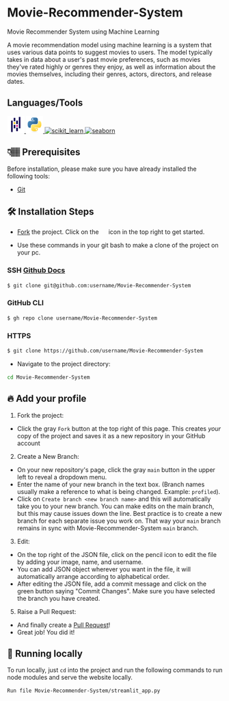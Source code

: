 # Movie-Recommender-System
Movie Recommender System using Machine Learning

A movie recommendation model using machine learning is a system that uses various data points to suggest movies to users. The model typically takes in data about a user's past movie preferences, such as movies they've rated highly or genres they enjoy, as well as information about the movies themselves, including their genres, actors, directors, and release dates.

## Languages/Tools

<p align="left"> <a href="https://pandas.pydata.org/" target="_blank" rel="noreferrer"> <img src="https://raw.githubusercontent.com/devicons/devicon/2ae2a900d2f041da66e950e4d48052658d850630/icons/pandas/pandas-original.svg" alt="pandas" width="40" height="40"/> </a> <a href="https://www.python.org" target="_blank" rel="noreferrer"> <img src="https://raw.githubusercontent.com/devicons/devicon/master/icons/python/python-original.svg" alt="python" width="40" height="40"/> </a> <a href="https://scikit-learn.org/" target="_blank" rel="noreferrer"> <img src="https://upload.wikimedia.org/wikipedia/commons/0/05/Scikit_learn_logo_small.svg" alt="scikit_learn" width="40" height="40"/> </a> <a href="https://seaborn.pydata.org/" target="_blank" rel="noreferrer"> <img src="https://seaborn.pydata.org/_images/logo-mark-lightbg.svg" alt="seaborn" width="40" height="40"/> </a> </p>



## 👇🏽 Prerequisites

Before installation, please make sure you have already installed the following tools:

- [Git](https://git-scm.com/downloads)

## 🛠️ Installation Steps

- [Fork](https://github.com/nitin-pandita/Movie-Recommender-System/fork) the project. Click on the <a href="https://github.com/nitin-pandita/Movie-Recommender-System/fork"><img src="https://i.imgur.com/G4z1kEe.png" height="15" width="15"></a> icon in the top right to get started.

- Use these commands in your git bash to make a clone of the project on your pc.

### SSH [Github Docs](https://docs.github.com/en/authentication/connecting-to-github-with-ssh)

```bash
$ git clone git@github.com:username/Movie-Recommender-System
```

### GitHub CLI

```bash
$ gh repo clone username/Movie-Recommender-System
```

### HTTPS

```bash
$ git clone https://github.com/username/Movie-Recommender-System
```

- Navigate to the project directory:

```bash
cd Movie-Recommender-System
```

## 🔥 Add your profile

1. Fork the project:

- Click the gray `Fork` button at the top right of this page. This creates _your_ copy of the project and saves it as a new repository in your GitHub account

2. Create a New Branch:

- On your new repository's page, click the gray `main` button in the upper left to reveal a dropdown menu.
- Enter the name of your new branch in the text box. (Branch names usually make a reference to what is being changed. Example: `profiled`).
- Click on `Create branch <new branch name>` and this will automatically take you to your new branch. You can make edits on the main branch, but this may cause issues down the line. Best practice is to create a new branch for each separate issue you work on. That way your `main` branch remains in sync with Movie-Recommender-System `main` branch.

3. Edit:

- On the top right of the JSON file, click on the pencil icon to edit the file by adding your image, name, and username.
- You can add JSON object wherever you want in the file, it will automatically arrange according to alphabetical order.
- After editing the JSON file, add a commit message and click on the green button saying "Commit Changes". Make sure you have selected the branch you have created.

5. Raise a Pull Request:

- And finally create a [Pull Request](https://help.github.com/en/github/collaborating-with-issues-and-pull-requests/creating-a-pull-request)!
- Great job! You did it!


## 🚀 Running locally
To run locally, just `cd` into the project and run the following commands to run node modules and serve the website locally.
```bash
Run file Movie-Recommender-System/streamlit_app.py

```



